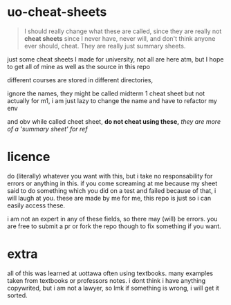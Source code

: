 # uo-cheat-sheets

> I should really change what these are called, since they are really not **cheat sheets** since I never have, never will, and don't think anyone ever should, cheat. They are really just summary sheets.

just some cheat sheets I made for university, not all are here atm, but I hope to get all of mine as well as the source in this repo

different courses are stored in different directories,

ignore the names, they might be called midterm 1 cheat sheet but not actually for m1, i am just lazy to change the name and have to refactor my env

and obv while called cheet sheet, **do not cheat using these,** *they are more of a 'summary sheet' for ref*

# licence

do (literally) whatever you want with this, but i take no responsability for errors or anything in this. if you come screaming at me because my sheet said to do something which you did on a test and failed because of that, i will laugh at you. these are made by me for me, this repo is just so i can easily access these.

i am not an expert in any of these fields, so there may (will) be errors. you are free to submit a pr or fork the repo though to fix something if you want. 

# extra

all of this was learned at uottawa often using textbooks. many examples taken from textbooks or professors notes. i dont think i have anything copywrited, but i am not a lawyer, so lmk if something is wrong, i will get it sorted.

